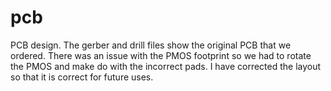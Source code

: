 # pcb

PCB design. The gerber and drill files show the original PCB that we ordered. There was an issue with the PMOS footprint so we had to rotate the PMOS and make do with the incorrect pads. I have corrected the layout so that it is correct for future uses. 
